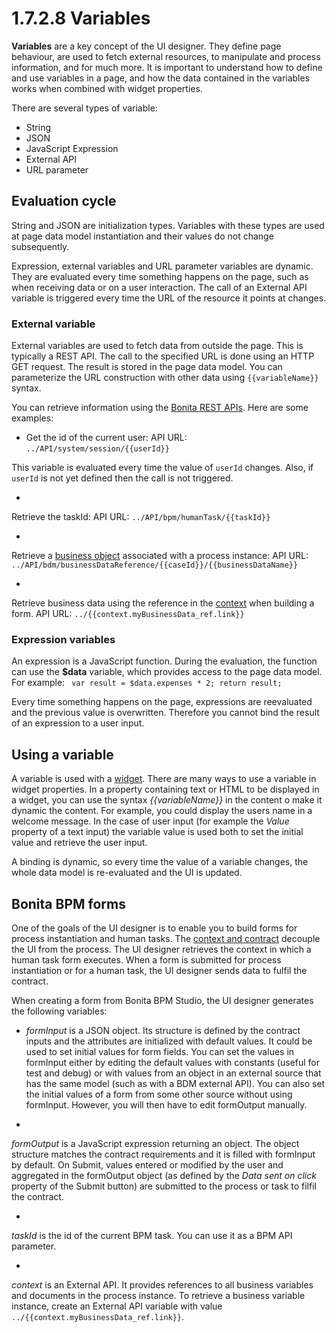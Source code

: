 # 1.7.2.8 Variables


**Variables** are a key concept of the UI designer. They define page behaviour, are used to
fetch external resources, to manipulate and
process information, and for much more.
It is important to understand how to define and use variables in a page, and how the data contained in the variables
works when combined with widget properties.


There are several types of variable:

* String
* JSON
* JavaScript Expression
* External API
* URL parameter

## Evaluation cycle


String and JSON are initialization types. Variables with these types are used at page data
model instantiation and their values do not change subsequently. 


Expression, external variables and URL parameter variables are dynamic. They are evaluated every time something happens
on the page, such as when receiving data or on a user interaction. 
The call of an External API variable is triggered every time the URL of the resource it points at changes.


### External variable


External variables are used to fetch data from outside the page. This is typically
a REST API.
The call to the specified URL is done using an HTTP GET request. The result is stored in the page data model.
You can parameterize the URL construction with other data using `{{variableName}}` syntax.

You can retrieve information using the [Bonita REST APIs](/product-bos-sp/web-rest-api-0). Here are some examples:


* Get the id of the current user: API URL:
`../API/system/session/{{userId}}`

This variable is evaluated every time the value of
`userId` changes. Also, if
`userId` is not yet defined then the call is not triggered.

* 
Retrieve the taskId:
API URL: `../API/bpm/humanTask/{{taskId}}`


* 
Retrieve a [business object](/bdm-api-0) associated with a process instance:
API URL: `../API/bdm/businessDataReference/{{caseId}}/{{businessDataName}}`


* 
Retrieve business data using the reference in the [context](/contracts-and-contexts-0#context) when building a form.
API URL: `../{{context.myBusinessData_ref.link}}`


### Expression variables


An expression is a JavaScript function. During the evaluation, the function can use the
**$data** variable, which provides access to the page data model. For example:
`
    var result = $data.expenses * 2;
    return result;`

Every time something happens on the
page, expressions are reevaluated and the previous value is overwritten. Therefore you cannot bind the result
of an expression to a user input.


## Using a variable


A variable is used with a [widget](/widgets-0).
There are many ways to use a variable in widget properties.
In a property containing text or HTML to be displayed in a widget, you can use the syntax _{{variableName}}_ in the content o make it dynamic the
content. For example, you could display the users name in a welcome message.
In the case of user input (for example the _Value_ property of a text input) the variable value is used both to set
the initial
value and retrieve the user input.

A binding is dynamic, so every time the value of a variable changes, the whole data model is re-evaluated and the UI is updated.


## Bonita BPM forms


One of the goals of the UI designer is to enable you to build forms for process instantiation and human tasks.
The [context and contract](/contracts-and-contexts-0) decouple the UI from the process. The UI designer
retrieves the context in which a human task form executes. When a form is submitted for process instantiation or for a human task, the UI designer
sends data to fulfil the contract.


When creating a form from Bonita BPM Studio, the UI designer generates the following variables:


* _formInput_ is a JSON object.
Its structure is defined by the contract inputs and the attributes are initialized with default values. It could be
used to set initial values for form fields.
You can set the values in formInput either by editing the default values with constants (useful for test and debug)
or with values from an object in an external source that has the same model (such as with a BDM external API).
You can also set the initial values of a form from some other source without using formInput. However, you will then
have to edit formOutput manually.

* 
_formOutput_ is a JavaScript expression returning an object.
The object structure matches the contract requirements and it is filled with formInput by default. On Submit, values entered
or modified by the user and aggregated in the formOutput object (as defined by the _Data sent on click_
property
of the Submit button) are submitted to the process or task to filfil the contract.

* 
_taskId_ is the id of the current BPM task. You can use it as a BPM API parameter.

* 
_context_ is an External API.
It provides references to all business variables and documents in the process instance. To retrieve a business
variable instance, create an External API variable with value `../{{context.myBusinessData_ref.link}}`.